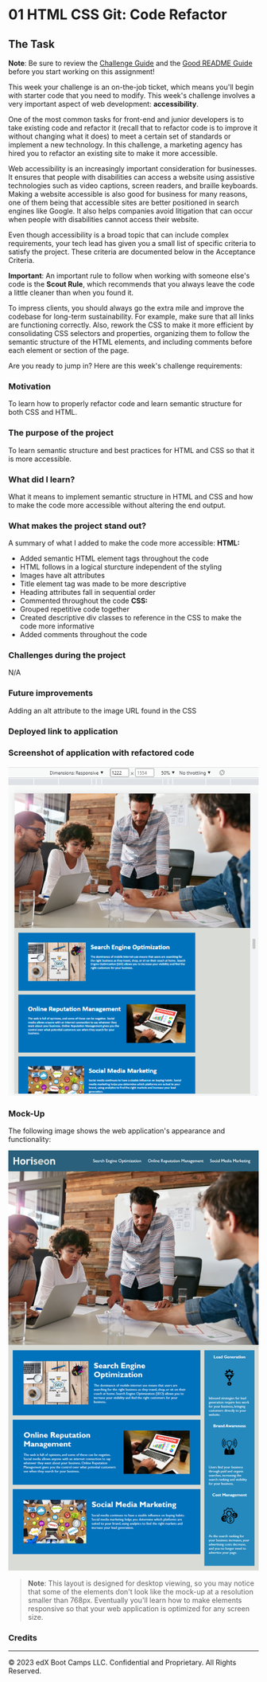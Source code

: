 # 01 HTML CSS Git: Code Refactor

## The Task
 
**Note**: Be sure to review the [Challenge Guide](./Challenge-Guide.md) and the [Good README Guide](./Good-README-Guide.md) before you start working on this assignment!

This week your challenge is an on-the-job ticket, which means you'll begin with starter code that you need to modify. This week's challenge involves a very important aspect of web development: **accessibility**. 
 
One of the most common tasks for front-end and junior developers is to take existing code and refactor it (recall that to refactor code is to improve it without changing what it does) to meet a certain set of standards or implement a new technology. In this challenge, a marketing agency has hired you to refactor an existing site to make it more accessible. 
 
Web accessibility is an increasingly important consideration for businesses. It ensures that people with disabilities can access a website using assistive technologies such as video captions, screen readers, and braille keyboards. Making a website accessible is also good for business for many reasons, one of them being that accessible sites are better positioned in search engines like Google. It also helps companies avoid litigation that can occur when people with disabilities cannot access their website.
 
Even though accessibility is a broad topic that can include complex requirements, your tech lead has given you a small list of specific criteria to satisfy the project. These criteria are documented below in the Acceptance Criteria.
 
**Important**: An important rule to follow when working with someone else's code is the **Scout Rule**, which recommends that you always leave the code a little cleaner than when you found it.

To impress clients, you should always go the extra mile and improve the codebase for long-term sustainability. For example, make sure that all links are functioning correctly. Also, rework the CSS to make it more efficient by consolidating CSS selectors and properties, organizing them to follow the semantic structure of the HTML elements, and including comments before each element or section of the page.

Are you ready to jump in? Here are this week's challenge requirements:

### Motivation
To learn how to properly refactor code and learn semantic structure for both CSS and HTML.

### The purpose of the project
To learn semantic structure and best practices for HTML and CSS so that it is more accessible.

### What did I learn?
What it means to implement semantic structure in HTML and CSS and how to make the code more accessible without altering the end output.

### What makes the project stand out?
A summary of what I added to make the code more accessible:
**HTML:**
+ Added semantic HTML element tags throughout the code
+ HTML follows in a logical sturcture independent of the styling
+ Images have alt attributes
+ Title element tag was made to be more descriptive
+ Heading attributes fall in sequential order
+ Commented throughout the code
**CSS:**
+ Grouped repetitive code together
+ Created descriptive div classes to reference in the CSS to make the code more informative
+ Added comments throughout the code 

### Challenges during the project
N/A

### Future improvements
Adding an alt attribute to the image URL found in the CSS 

### Deployed link to application

### Screenshot of application with refactored code
 ![Screenshot of application with refactored code](/Assets/screenshot.png)

### Mock-Up 

The following image shows the web application's appearance and functionality:

![The Horiseon webpage includes a navigation bar, a header image, and cards with text and images at the bottom of the page.](Assets/01-html-css-git-challenge-demo.png)

> **Note**: This layout is designed for desktop viewing, so you may notice that some of the elements don't look like the mock-up at a resolution smaller than 768px. Eventually you'll learn how to make elements responsive so that your web application is optimized for any screen size.

### Credits
---
© 2023 edX Boot Camps LLC. Confidential and Proprietary. All Rights Reserved.
